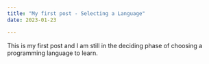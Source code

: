 ```yaml
---
title: "My first post - Selecting a Language"
date: 2023-01-23

---
```

This is my first post and I am still in the deciding phase of choosing a programming language to learn.
